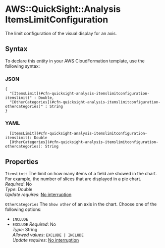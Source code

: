 # AWS::QuickSight::Analysis ItemsLimitConfiguration<a name="aws-properties-quicksight-analysis-itemslimitconfiguration"></a>

The limit configuration of the visual display for an axis\.

## Syntax<a name="aws-properties-quicksight-analysis-itemslimitconfiguration-syntax"></a>

To declare this entity in your AWS CloudFormation template, use the following syntax:

### JSON<a name="aws-properties-quicksight-analysis-itemslimitconfiguration-syntax.json"></a>

```
{
  "[ItemsLimit](#cfn-quicksight-analysis-itemslimitconfiguration-itemslimit)" : Double,
  "[OtherCategories](#cfn-quicksight-analysis-itemslimitconfiguration-othercategories)" : String
}
```

### YAML<a name="aws-properties-quicksight-analysis-itemslimitconfiguration-syntax.yaml"></a>

```
  [ItemsLimit](#cfn-quicksight-analysis-itemslimitconfiguration-itemslimit): Double
  [OtherCategories](#cfn-quicksight-analysis-itemslimitconfiguration-othercategories): String
```

## Properties<a name="aws-properties-quicksight-analysis-itemslimitconfiguration-properties"></a>

`ItemsLimit` <a name="cfn-quicksight-analysis-itemslimitconfiguration-itemslimit"></a>
The limit on how many items of a field are showed in the chart\. For example, the number of slices that are displayed in a pie chart\.  
_Required_: No  
_Type_: Double  
_Update requires_: [No interruption](https://docs.aws.amazon.com/AWSCloudFormation/latest/UserGuide/using-cfn-updating-stacks-update-behaviors.html#update-no-interrupt)

`OtherCategories` <a name="cfn-quicksight-analysis-itemslimitconfiguration-othercategories"></a>
The `Show other` of an axis in the chart\. Choose one of the following options:

- `INCLUDE`
- `EXCLUDE`
  _Required_: No  
  _Type_: String  
  _Allowed values_: `EXCLUDE | INCLUDE`  
  _Update requires_: [No interruption](https://docs.aws.amazon.com/AWSCloudFormation/latest/UserGuide/using-cfn-updating-stacks-update-behaviors.html#update-no-interrupt)
